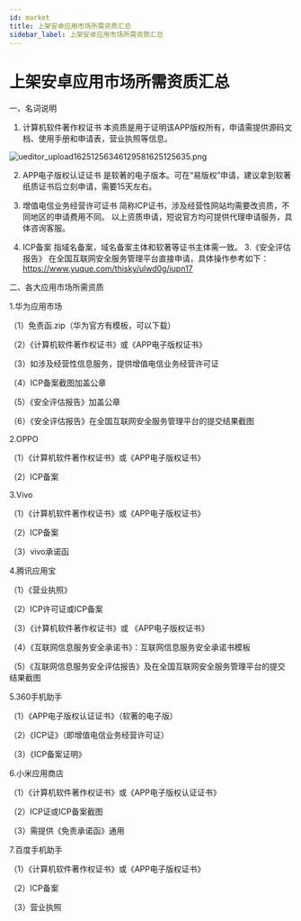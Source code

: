 ```yaml
---
id: market
title: 上架安卓应用市场所需资质汇总
sidebar_label: 上架安卓应用市场所需资质汇总
---
```


# 上架安卓应用市场所需资质汇总

一、名词说明
1. 计算机软件著作权证书
      本资质是用于证明该APP版权所有，申请需提供源码文档、使用手册和申请表，营业执照等信息。


![ueditor_upload16251256346129581625125635.png](/img/icecms/202301/1736bdde357b20dd.png "ueditor_upload16251256346129581625125635.png")


2. APP电子版权认证证书
      是软著的电子版本。可在“易版权”申请，建议拿到软著纸质证书后立刻申请，需要15天左右。
3. 增值电信业务经营许可证书
      简称ICP证书，涉及经营性网站均需要改资质，不同地区的申请费用不同。
      以上资质申请，短说官方均可提供代理申请服务，具体咨询客服。

4. ICP备案
      指域名备案，域名备案主体和软著等证书主体需一致。
3.《安全评估报告》
      在全国互联网安全服务管理平台直接申请，具体操作参考如下：https://www.yuque.com/thisky/ulwd0g/iupn17
 
二、各大应用市场所需资质

1.华为应用市场

（1）免责函.zip（华为官方有模板，可以下载）

（2）《计算机软件著作权证书》或《APP电子版权证书》

（3）如涉及经营性信息服务，提供增值电信业务经营许可证

（4）ICP备案截图加盖公章

（5）《安全评估报告》加盖公章

（6）《安全评估报告》在全国互联网安全服务管理平台的提交结果截图

2.OPPO

（1）《计算机软件著作权证书》或《APP电子版权证书》

（2）ICP备案

3.Vivo

（1）《计算机软件著作权证书》或《APP电子版权证书》

（2）ICP备案

（3）vivo承诺函

4.腾讯应用宝

（1）《营业执照》

（2）ICP许可证或ICP备案

（3）《计算机软件著作权证书》或 《APP电子版权证书》

（4）《互联网信息服务安全承诺书》：互联网信息服务安全承诺书模板

（5）《互联网信息服务安全评估报告》及在全国互联网安全服务管理平台的提交结果截图

5.360手机助手

（1）《APP电子版权认证证书》（软著的电子版）

（2）《ICP证》（即增值电信业务经营许可证）

（3）《ICP备案证明》

6.小米应用商店

（1）《计算机软件著作权证书》或《APP电子版权认证证书》

（2）ICP证或ICP备案截图

（3）需提供《免责承诺函》通用

7.百度手机助手

（1）《计算机软件著作权证书》或《APP电子版权证书》

（2）ICP备案

（3）营业执照